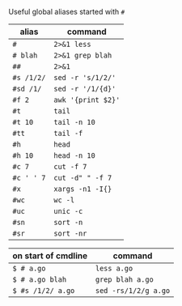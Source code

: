 Useful global aliases started with `#`

| alias | command |
| --- | --- |
| `#`             | `2>&1 less` |
| `# blah`        | `2>&1 grep blah` |
| `##`            | `2>&1` |
| `#s /1/2/`      | `sed -r 's/1/2/'` |
| `#sd /1/`       | `sed -r '/1/{d}'` |
| `#f 2`          | `awk '{print $2}'` |
| `#t`            | `tail` |
| `#t 10`         | `tail -n 10` |
| `#tt`           | `tail -f` |
| `#h`            | `head` |
| `#h 10`         | `head -n 10` |
| `#c 7`          | `cut -f 7` |
| `#c ' ' 7`      | `cut -d" " -f 7` |
| `#x`            | `xargs -n1 -I{}` |
| `#wc`           | `wc -l` |
| `#uc`           | `unic -c` |
| `#sn`           | `sort -n` |
| `#sr`           | `sort -nr` |

| on start of cmdline | command |
| --- | --- |
| `$ # a.go`        | `less a.go` |
| `$ # a.go blah`   | `grep blah a.go` |
| `$ #s /1/2/ a.go` | `sed -rs/1/2/g a.go` |
